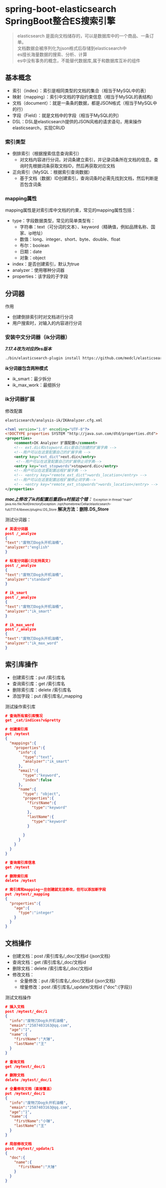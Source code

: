 # spring-boot-elasticsearch SpringBoot整合ES搜索引擎
> elasticsearch 是面向文档储存的，可以是数据库中的一个商品、一条订单。<br />
> 文档数据会被序列化为json格式后存储到elasticsearch中</br>
> es擅长海量数据的搜索、分析、计算</br>
> es中没有事务的概念，不能替代数据库,属于和数据库互补的组件

## 基本概念
* 索引（index）：索引是相同类型的文档的集合（相当于MySQL中的表）
* 映射（mapping）：索引中文档的字段约束信息（相当于MySQL的表结构）
* 文档（document）：就是一条条的数据，都是JSON格式（相当于MySQL中的行）
* 字段（Field）：就是文档中的字段（相当于MySQL的列）
* DSL：DSL是elasticsearch提供的JSON风格的请求语句，用来操作elasticsearch，实现CRUD

### 索引类型
* 倒排索引（根据搜索信息查询索引）
  * 对文档内容进行分词，对词条建立索引，并记录词条所在文档的信息。查询时先根据词条获取文档ID，然后再获取对应文档
* 正向索引（MySQL：根据索引查询数据）
  * 基于文档（数据）ID创建索引，查询词条时必需先找到文档，然后判断是否包含词条

### mapping属性
mapping属性是对索引库中文档的约束，常见的mapping属性包括：
* type：字段数据类型，常见的简单类型有：
  * 字符串：text（可分词的文本）、keyword（精确值，例如品牌名称、国家、ip地址）
  * 数值：long、integer、short、byte、double、float
  * 布尔：boolean
  * 日期：date
  * 对象：object
* index：是否创建索引，默认为true
* analyzer：使用哪种分词器
* properties：该字段的子字段

## 分词器
作用
* 创建倒排索引时对文档进行分词
* 用户搜索时，对输入的内容进行分词

### 安装中文分词器（ik分词器）
***7.17.4改为对应的es版本***
```bash
./bin/elasticsearch-plugin install https://github.com/medcl/elasticsearch-analysis-ik/releases/download/v7.17.4/elasticsearch-analysis-ik-7.17.4.zip
```

**ik分词器包含两种模式**
* ik_smart：最少拆分
* ik_max_work：最细拆分

### ik分词器扩展
修改配置
```bash
elasticsearch/analysis-ik/IKAnalyzer.cfg.xml
```
```xml
<?xml version="1.0" encoding="UTF-8"?>
<!DOCTYPE properties SYSTEM "http://java.sun.com/dtd/properties.dtd">
<properties>
	<comment>IK Analyzer 扩展配置</comment>
    <!-- ext.dic和stopword.dic是自己创建的扩展字典 -->
	<!--用户可以在这里配置自己的扩展字典 -->
	<entry key="ext_dict">ext.dic</entry>
	 <!--用户可以在这里配置自己的扩展停止词字典-->
	<entry key="ext_stopwords">stopword.dic</entry>
	<!--用户可以在这里配置远程扩展字典 -->
	<!-- <entry key="remote_ext_dict">words_location</entry> -->
	<!--用户可以在这里配置远程扩展停止词字典-->
	<!-- <entry key="remote_ext_stopwords">words_location</entry> -->
</properties>
```
***mac上修改了ik的配置后重启es时报这个错：***
<font size=1>Exception in thread "main" java.nio.file.NotDirectoryException: /opt/homebrew/Cellar/elasticsearch-full/7.17.4/libexec/plugins/.DS_Store</font>
**解决方法：删除.DS_Store**

测试分词器：
```json
# 英语分词器
post /_analyze
{
"text":"废物刀Dog头开机油桶",
"analyzer":"english"
}

# 标准分词器(只支持英文)
post /_analyze
{
"text":"废物刀Dog头开机油桶",
"analyzer":"standard"
}

# ik_smart
post /_analyze
{
"text":"废物刀Dog头开机油桶",
"analyzer":"ik_smart"
}

# ik_max_word
post /_analyze
{
"text":"废物刀Dog头开机油桶",
"analyzer":"ik_max_word"
}
```

## 索引库操作
* 创建索引库：put /索引库名
* 查询索引库：get /索引库名
* 删除索引库：delete /索引库名
* 添加字段：put /索引库名/_mapping

测试操作索引库
```json
# 查询所有索引库情况
get _cat/indices?v&pretty

# 创建索引库
put /mytest
{
  "mappings":{
    "properties":{
      "info":{
        "type":"text",
        "analyzer":"ik_smart"
      },
      "email":{
        "type":"keyword",
        "index":false
      },
      "name":{
        "type": "object",
        "properties":{
          "firstName":{
            "type":"keyword"
          },
          "lastName":{
            "type":"keyword"
          }
          
        }
      }
    }
  }
}

# 查询索引库信息
get /mytest

# 删除索引库
delete /mytest

# 索引库和mapping一旦创建就无法修改，但可以添加新字段
put /mytest/_mapping
{
  "properties":{
    "age":{
      "type":"integer"
    }
  }
}
```

## 文档操作

* 创建文档：post /索引库名/_doc/文档id {json文档}
* 查询文档：get /索引库名/_doc/文档id
* 删除文档：delete /索引库名/_doc/文档id
* 修改文档：
  * 全量修改：put /索引库名/_doc/文档id {json文档}
  * 增量修改：post /索引库名/_update/文档id {"doc":{字段}}

测试文档操作
```json
# 插入文档
post /mytest/_doc/1
{
  "info":"废物刀Dog头开机油桶",
  "emain":"2587403163@qq.com",
  "age":"1",
  "name":{
    "firstName":"大锤",
    "lastName":"王"
  }
}

# 查询文档
get /mytest/_doc/1

# 删除文档
delete /mytest/_doc/1

# 全量修改文档（直接覆盖）
put /mytest/_doc/1
{
  "info":"废物刀Dog头开机油桶",
  "emain":"2587403163@qq.com",
  "age":"1",
  "name":{
    "firstName":"小锤",
    "lastName":"王"
  }
}

# 局部修改文档
post /mytest/_update/1
{
  "doc":{
    "name":{
      "firstName":"大锤"
    }
  }
}
```
